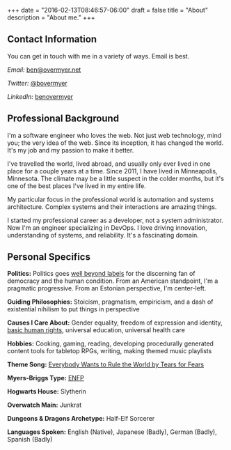 +++
date = "2016-02-13T08:46:57-06:00"
draft = false
title = "About"
description = "About me."
+++

## Contact Information

You can get in touch with me in a variety of ways. Email is best.

_Email:_ [ben@overmyer.net](mailto:ben@overmyer.net)

_Twitter:_ [@bovermyer](https://twitter.com/bovermyer)

_LinkedIn:_ [benovermyer](https://www.linkedin.com/in/benovermyer/)

## Professional Background

I'm a software engineer who loves the web. Not just web technology, mind you; the very idea of the web. Since its inception, it has changed the world. It's my job and my passion to make it better.

I've travelled the world, lived abroad, and usually only ever lived in one place for a couple years at a time. Since 2011, I have lived in Minneapolis, Minnesota. The climate may be a little suspect in the colder months, but it's one of the best places I've lived in my entire life.

My particular focus in the professional world is automation and systems architecture. Complex systems and their interactions are amazing things.

I started my professional career as a developer, not a system administrator. Now I'm an engineer specializing in DevOps. I love driving innovation, understanding of systems, and reliability. It's a fascinating domain.

## Personal Specifics

**Politics:** Politics goes [well beyond labels](http://www.the-american-interest.com/2016/02/17/the-seven-habits-of-highly-depolarizing-people/) for the discerning fan of democracy and the human condition. From an American standpoint, I'm a pragmatic progressive. From an Estonian perspective, I'm center-left.

**Guiding Philosophies:** Stoicism, pragmatism, empiricism, and a dash of existential nihilism to put things in perspective

**Causes I Care About:** Gender equality, freedom of expression and identity, [basic human rights](http://www.un.org/en/universal-declaration-human-rights/), universal education, universal health care

**Hobbies:** Cooking, gaming, reading, developing procedurally generated content tools for tabletop RPGs, writing, making themed music playlists

**Theme Song:** [Everybody Wants to Rule the World by Tears for Fears](https://www.youtube.com/watch?v=ST86JM1RPl0)

**Myers-Briggs Type:** [ENFP](http://www.humanmetrics.com/personality/enfp)

**Hogwarts House:** Slytherin

**Overwatch Main:** Junkrat

**Dungeons &amp; Dragons Archetype:** Half-Elf Sorcerer

**Languages Spoken:** English (Native), Japanese (Badly), German (Badly), Spanish (Badly)
